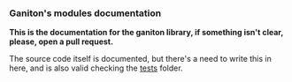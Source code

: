 ### Ganiton's modules documentation

**This is the documentation for the ganiton library, if something isn't clear, please, open a pull request.**

The source code itself is documented, but there's a need to write this in here, and is also valid
checking the [tests](../tests/) folder.